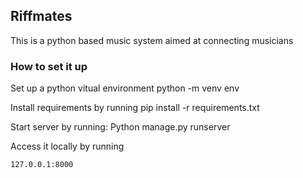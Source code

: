 ## Riffmates
This is a python based music system aimed at connecting musicians

### How to set it up 
Set up a python vitual environment
    python -m venv env 

Install requirements by running 
    pip install -r requirements.txt

Start server by running:
    Python manage.py runserver

Access it locally by running 

    127.0.0.1:8000
